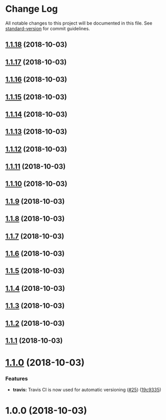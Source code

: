 # Change Log

All notable changes to this project will be documented in this file. See [standard-version](https://github.com/conventional-changelog/standard-version) for commit guidelines.

<a name="1.1.18"></a>
## [1.1.18](https://github.com/zieka/bonsai-ui/compare/v1.1.17...v1.1.18) (2018-10-03)



<a name="1.1.17"></a>
## [1.1.17](https://github.com/zieka/bonsai-ui/compare/v1.1.16...v1.1.17) (2018-10-03)



<a name="1.1.16"></a>
## [1.1.16](https://github.com/zieka/bonsai-ui/compare/v1.1.15...v1.1.16) (2018-10-03)



<a name="1.1.15"></a>
## [1.1.15](https://github.com/zieka/bonsai-ui/compare/v1.1.14...v1.1.15) (2018-10-03)



<a name="1.1.14"></a>
## [1.1.14](https://github.com/zieka/bonsai-ui/compare/v1.1.13...v1.1.14) (2018-10-03)



<a name="1.1.13"></a>
## [1.1.13](https://github.com/zieka/bonsai-ui/compare/v1.1.12...v1.1.13) (2018-10-03)



<a name="1.1.12"></a>
## [1.1.12](https://github.com/zieka/bonsai-ui/compare/v1.1.10...v1.1.12) (2018-10-03)



<a name="1.1.11"></a>
## [1.1.11](https://github.com/zieka/bonsai-ui/compare/v1.1.10...v1.1.11) (2018-10-03)



<a name="1.1.10"></a>
## [1.1.10](https://github.com/zieka/bonsai-ui/compare/v1.1.9...v1.1.10) (2018-10-03)



<a name="1.1.9"></a>
## [1.1.9](https://github.com/zieka/bonsai-ui/compare/v1.1.8...v1.1.9) (2018-10-03)



<a name="1.1.8"></a>
## [1.1.8](https://github.com/zieka/bonsai-ui/compare/v1.1.7...v1.1.8) (2018-10-03)



<a name="1.1.7"></a>
## [1.1.7](https://github.com/zieka/bonsai-ui/compare/v1.1.6...v1.1.7) (2018-10-03)



<a name="1.1.6"></a>
## [1.1.6](https://github.com/zieka/bonsai-ui/compare/v1.1.5...v1.1.6) (2018-10-03)



<a name="1.1.5"></a>
## [1.1.5](https://github.com/zieka/bonsai-ui/compare/v1.1.4...v1.1.5) (2018-10-03)



<a name="1.1.4"></a>
## [1.1.4](https://github.com/zieka/bonsai-ui/compare/v1.1.3...v1.1.4) (2018-10-03)



<a name="1.1.3"></a>
## [1.1.3](https://github.com/zieka/bonsai-ui/compare/v1.1.2...v1.1.3) (2018-10-03)



<a name="1.1.2"></a>
## [1.1.2](https://github.com/zieka/bonsai-ui/compare/v1.1.1...v1.1.2) (2018-10-03)



<a name="1.1.1"></a>
## [1.1.1](https://github.com/zieka/bonsai-ui/compare/v1.1.0...v1.1.1) (2018-10-03)



<a name="1.1.0"></a>
# [1.1.0](https://github.com/zieka/bonsai-ui/compare/v1.0.0...v1.1.0) (2018-10-03)


### Features

* **travis:** Travis CI is now used for automatic versioning ([#25](https://github.com/zieka/bonsai-ui/issues/25)) ([19c9335](https://github.com/zieka/bonsai-ui/commit/19c9335))



<a name="1.0.0"></a>
# 1.0.0 (2018-10-03)
